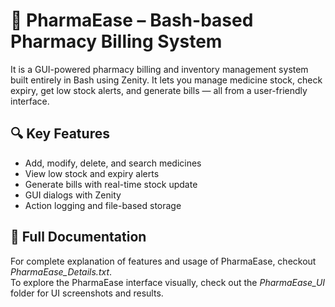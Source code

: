 # 💊 PharmaEase – Bash-based Pharmacy Billing System
It is a GUI-powered pharmacy billing and inventory management system built entirely in Bash using Zenity. It lets you manage medicine stock, check expiry, get low stock alerts, and generate bills — all from a user-friendly interface.

## 🔍 Key Features
- Add, modify, delete, and search medicines
- View low stock and expiry alerts
- Generate bills with real-time stock update
- GUI dialogs with Zenity
- Action logging and file-based storage

## 📘 Full Documentation
For complete explanation of features and usage of PharmaEase, checkout *PharmaEase_Details.txt*. <br> 
To explore the PharmaEase interface visually, check out the *PharmaEase_UI* folder for UI screenshots and results.
